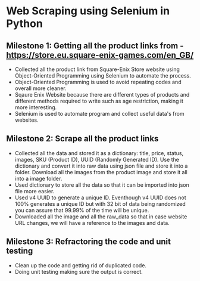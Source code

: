 # Web Scraping using Selenium in Python

## Milestone 1: Getting all the product links from - https://store.eu.square-enix-games.com/en_GB/

- Collected all the product link from Square-Enix Store website using Object-Oriented Programming using Selenium to automate the process.
- Object-Oriented Programming is used to avoid repeating codes and overall more cleaner.
- Sqaure Enix Website because there are different types of products and different methods required to write such as age restriction, making it more interesting.
- Selenium is used to automate program and collect useful data's from websites.

## Milestone 2: Scrape all the product links

- Collected all the data and stored it as a dictionary: title, price, status, images, SKU (Product ID), UUID (Randomly Generated ID). Use the dictionary and convert it into raw data using json file and store it into a folder. Download all the images from the product image and store it all into a image folder.
- Used dictionary to store all the data so that it can be imported into json file more easier.
- Used v4 UUID to generate a unique ID. Eventhough v4 UUID does not 100% generates a unique ID but with 32 bit of data being randomized you can assure that 99.99% of the time will be unique.
- Downloaded all the image and all the raw_data so that in case website URL changes, we will have a reference to the images and data.

## Milestone 3: Refractoring the code and unit testing

- Clean up the code and getting rid of duplicated code.
- Doing unit testing making sure the output is correct.
